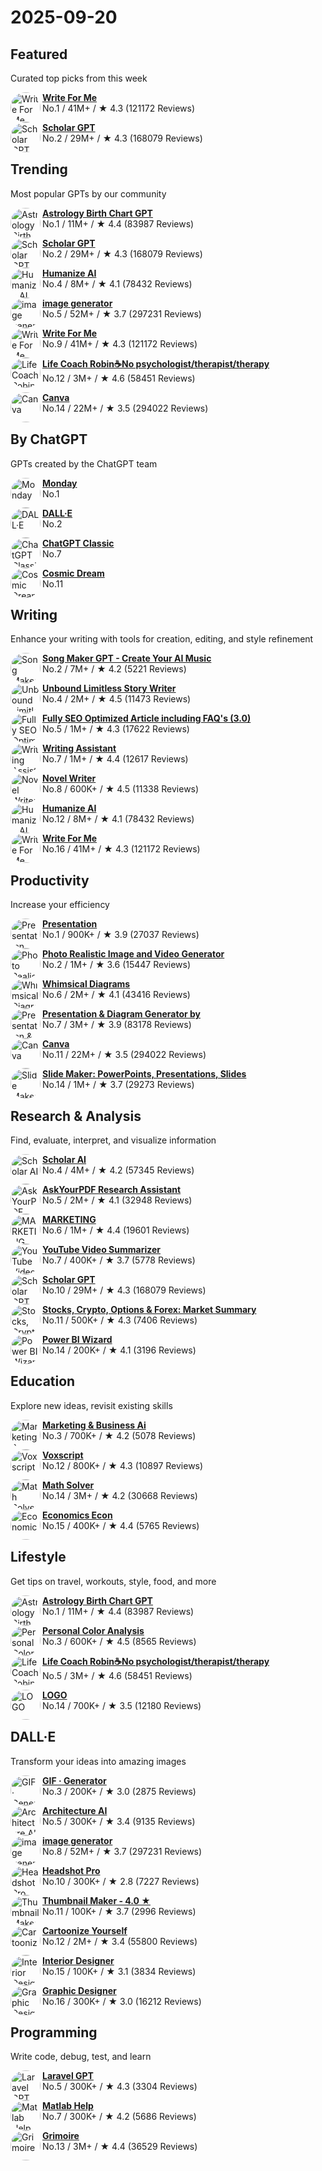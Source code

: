 # 2025-09-20

  
  ## Featured
  
  Curated top picks from this week
  
  
  [<img align="left" height="48px" width="48px" style="border-radius:50%" alt="Write For Me" src="https://api-1.gptshunter.com/api/v1/image/proxy?url=https%3A%2F%2Fchatgpt.com%2Fbackend-api%2Festuary%2Fcontent%3Fid%3Dfile-BPbqpuGGQwQcSDdg4AQqfc%26gizmo_id%3Dg-B3hgivKK9%26ts%3D488433%26p%3Dgpp%26cid%3D1%26sig%3D670f265b10e6c1dd4a0737bbdd51fa3ae2f6a971bf7979ad80d0de21a765af9c%26v%3D0"/>](https://chat.openai.com/g/g-B3hgivKK9-write-for-me)
  
  [**Write For Me**](https://chat.openai.com/g/g-B3hgivKK9-write-for-me) \
  No.1 / 41M+ / ★ 4.3 (121172 Reviews)
          

  [<img align="left" height="48px" width="48px" style="border-radius:50%" alt="Scholar GPT" src="https://api-1.gptshunter.com/api/v1/image/proxy?url=https%3A%2F%2Fchatgpt.com%2Fbackend-api%2Festuary%2Fcontent%3Fid%3Dfile-gk3ACPm7Tvy5DHe5aE9fqJ0W%26gizmo_id%3Dg-kZ0eYXlJe%26ts%3D488433%26p%3Dgpp%26cid%3D1%26sig%3Dad6809afa34e1f1bbad54dfbf8ea2f83abf97c98edf9f6ad274f2dc05bc6a28c%26v%3D0"/>](https://chat.openai.com/g/g-kZ0eYXlJe-scholar-gpt)
  
  [**Scholar GPT**](https://chat.openai.com/g/g-kZ0eYXlJe-scholar-gpt) \
  No.2 / 29M+ / ★ 4.3 (168079 Reviews)
          


  
  ## Trending
  
  Most popular GPTs by our community
  
  
  [<img align="left" height="48px" width="48px" style="border-radius:50%" alt="Astrology Birth Chart GPT" src="https://api-1.gptshunter.com/api/v1/image/proxy?url=https%3A%2F%2Fchatgpt.com%2Fbackend-api%2Festuary%2Fcontent%3Fid%3Dfile-OnurXUsvFsbNrxjaOpc5OpzH%26gizmo_id%3Dg-WxckXARTP%26ts%3D488433%26p%3Dgpp%26cid%3D1%26sig%3Deff60fc3994f622db9d758f1df3e3d02bbf702e5d95adf704f0704c589776bad%26v%3D0"/>](https://chat.openai.com/g/g-WxckXARTP-astrology-birth-chart-gpt)
  
  [**Astrology Birth Chart GPT**](https://chat.openai.com/g/g-WxckXARTP-astrology-birth-chart-gpt) \
  No.1 / 11M+ / ★ 4.4 (83987 Reviews)
          

  [<img align="left" height="48px" width="48px" style="border-radius:50%" alt="Scholar GPT" src="https://api-1.gptshunter.com/api/v1/image/proxy?url=https%3A%2F%2Fchatgpt.com%2Fbackend-api%2Festuary%2Fcontent%3Fid%3Dfile-gk3ACPm7Tvy5DHe5aE9fqJ0W%26gizmo_id%3Dg-kZ0eYXlJe%26ts%3D488433%26p%3Dgpp%26cid%3D1%26sig%3Dad6809afa34e1f1bbad54dfbf8ea2f83abf97c98edf9f6ad274f2dc05bc6a28c%26v%3D0"/>](https://chat.openai.com/g/g-kZ0eYXlJe-scholar-gpt)
  
  [**Scholar GPT**](https://chat.openai.com/g/g-kZ0eYXlJe-scholar-gpt) \
  No.2 / 29M+ / ★ 4.3 (168079 Reviews)
          


  [<img align="left" height="48px" width="48px" style="border-radius:50%" alt="Humanize AI" src="https://api-1.gptshunter.com/api/v1/image/proxy?url=https%3A%2F%2Fchatgpt.com%2Fbackend-api%2Festuary%2Fcontent%3Fid%3Dfile-G2dq0SJV4pOuJSWG4bM9v2XJ%26gizmo_id%3Dg-a6Fpz8NRb%26ts%3D488433%26p%3Dgpp%26cid%3D1%26sig%3D31c540757652c43d64e02ecd0f39a7df16ba95d7f12237dc5b4205f65054a95e%26v%3D0"/>](https://chat.openai.com/g/g-a6Fpz8NRb-humanize-ai)
  
  [**Humanize AI**](https://chat.openai.com/g/g-a6Fpz8NRb-humanize-ai) \
  No.4 / 8M+ / ★ 4.1 (78432 Reviews)
          

  [<img align="left" height="48px" width="48px" style="border-radius:50%" alt="image generator" src="https://api-1.gptshunter.com/api/v1/image/proxy?url=https%3A%2F%2Fchatgpt.com%2Fbackend-api%2Festuary%2Fcontent%3Fid%3Dfile-M1df4Ab7Ow6QCJ871tBUsi0x%26gizmo_id%3Dg-pmuQfob8d%26ts%3D488433%26p%3Dgpp%26cid%3D1%26sig%3Dcbf6b8a20c90a301dbb1dfb293f1c3ab7795f38c1ee06df3261e76159e93daf8%26v%3D0"/>](https://chat.openai.com/g/g-pmuQfob8d-image-generator)
  
  [**image generator**](https://chat.openai.com/g/g-pmuQfob8d-image-generator) \
  No.5 / 52M+ / ★ 3.7 (297231 Reviews)
          




  [<img align="left" height="48px" width="48px" style="border-radius:50%" alt="Write For Me" src="https://api-1.gptshunter.com/api/v1/image/proxy?url=https%3A%2F%2Fchatgpt.com%2Fbackend-api%2Festuary%2Fcontent%3Fid%3Dfile-BPbqpuGGQwQcSDdg4AQqfc%26gizmo_id%3Dg-B3hgivKK9%26ts%3D488433%26p%3Dgpp%26cid%3D1%26sig%3D670f265b10e6c1dd4a0737bbdd51fa3ae2f6a971bf7979ad80d0de21a765af9c%26v%3D0"/>](https://chat.openai.com/g/g-B3hgivKK9-write-for-me)
  
  [**Write For Me**](https://chat.openai.com/g/g-B3hgivKK9-write-for-me) \
  No.9 / 41M+ / ★ 4.3 (121172 Reviews)
          



  [<img align="left" height="48px" width="48px" style="border-radius:50%" alt="Life Coach Robin☕No psychologist/therapist/therapy" src="https://api-1.gptshunter.com/api/v1/image/proxy?url=https%3A%2F%2Fchatgpt.com%2Fbackend-api%2Festuary%2Fcontent%3Fid%3Dfile-HEQnjcCApk4svrGF9sFS3Q%26gizmo_id%3Dg-FGhasb1tZ%26ts%3D488433%26p%3Dgpp%26cid%3D1%26sig%3Dc5b5e99fda08cc579ced1f08c82864f429213dd1f09d4a3d2e95ddefd508bb1c%26v%3D0"/>](https://chat.openai.com/g/g-FGhasb1tZ-life-coach-robin-no-psychologist-therapist-therapy)
  
  [**Life Coach Robin☕No psychologist/therapist/therapy**](https://chat.openai.com/g/g-FGhasb1tZ-life-coach-robin-no-psychologist-therapist-therapy) \
  No.12 / 3M+ / ★ 4.6 (58451 Reviews)
          


  [<img align="left" height="48px" width="48px" style="border-radius:50%" alt="Canva" src="https://api-1.gptshunter.com/api/v1/image/proxy?url=https%3A%2F%2Fchatgpt.com%2Fbackend-api%2Festuary%2Fcontent%3Fid%3Dfile-6qPLxHx8u9lf2XszRtWG25RD%26gizmo_id%3Dg-alKfVrz9K%26ts%3D488433%26p%3Dgpp%26cid%3D1%26sig%3D5f8a78b7aa20a5167f8ca7ac9d94f8563051b8f3033de9372ae9da6e13b4ea5e%26v%3D0"/>](https://chat.openai.com/g/g-alKfVrz9K-canva)
  
  [**Canva**](https://chat.openai.com/g/g-alKfVrz9K-canva) \
  No.14 / 22M+ / ★ 3.5 (294022 Reviews)
          


  
  ## By ChatGPT
  
  GPTs created by the ChatGPT team
  
  
  [<img align="left" height="48px" width="48px" style="border-radius:50%" alt="Monday" src="https://api-1.gptshunter.com/api/v1/image/proxy?url=https%3A%2F%2Fchatgpt.com%2Fbackend-api%2Festuary%2Fcontent%3Fid%3Dfile-LccujLkYYBZxsg8qrhSKuS%26gizmo_id%3Dg-67edab2fc0f48191881a20ac98fedf6f%26ts%3D488433%26p%3Dgpp%26cid%3D1%26sig%3Db2e709bf36fa6a1d11a6399838a10d9d1934820a0d52c665fff92abe4b49f688%26v%3D0"/>](https://chat.openai.com/g/g-67edab2fc0f48191881a20ac98fedf6f-monday)
  
  [**Monday**](https://chat.openai.com/g/g-67edab2fc0f48191881a20ac98fedf6f-monday) \
  No.1     
          

  [<img align="left" height="48px" width="48px" style="border-radius:50%" alt="DALL·E" src="https://api-1.gptshunter.com/api/v1/image/proxy?url=https%3A%2F%2Fchatgpt.com%2Fbackend-api%2Festuary%2Fcontent%3Fid%3Dfile-SxYQO0Fq1ZkPagkFtg67DRVb%26gizmo_id%3Dg-2fkFE8rbu%26ts%3D488433%26p%3Dgpp%26cid%3D1%26sig%3D2357589a5ebe2c5d0f8bac660819708feebb13ea78d0c973f17f3d941e57006c%26v%3D0"/>](https://chat.openai.com/g/g-2fkFE8rbu-dall-e)
  
  [**DALL·E**](https://chat.openai.com/g/g-2fkFE8rbu-dall-e) \
  No.2     
          





  [<img align="left" height="48px" width="48px" style="border-radius:50%" alt="ChatGPT Classic" src="https://api-1.gptshunter.com/api/v1/image/proxy?url=https%3A%2F%2Fchatgpt.com%2Fbackend-api%2Festuary%2Fcontent%3Fid%3Dfile-i9IUxiJyRubSIOooY5XyfcmP%26gizmo_id%3Dg-YyyyMT9XH%26ts%3D488433%26p%3Dgpp%26cid%3D1%26sig%3D9c70c12cb1dcb3870e36e622e7e7dfecd5c8c78c5376a5074974b7d4205f4b6c%26v%3D0"/>](https://chat.openai.com/g/g-YyyyMT9XH-chatgpt-classic)
  
  [**ChatGPT Classic**](https://chat.openai.com/g/g-YyyyMT9XH-chatgpt-classic) \
  No.7     
          




  [<img align="left" height="48px" width="48px" style="border-radius:50%" alt="Cosmic Dream" src="https://api-1.gptshunter.com/api/v1/image/proxy?url=https%3A%2F%2Fchatgpt.com%2Fbackend-api%2Festuary%2Fcontent%3Fid%3Dfile-M12eDkWHmobmgj5mhcWkMMVI%26gizmo_id%3Dg-FdMHL1sNo%26ts%3D488433%26p%3Dgpp%26cid%3D1%26sig%3D07bf4a9e303d54656bd09472d5552612c078942899ddb0f0f79a9a2200431ab3%26v%3D0"/>](https://chat.openai.com/g/g-FdMHL1sNo-cosmic-dream)
  
  [**Cosmic Dream**](https://chat.openai.com/g/g-FdMHL1sNo-cosmic-dream) \
  No.11     
          





  
  ## Writing
  
  Enhance your writing with tools for creation, editing, and style refinement
  
  

  [<img align="left" height="48px" width="48px" style="border-radius:50%" alt="Song Maker GPT - Create Your AI Music" src="https://api-1.gptshunter.com/api/v1/image/proxy?url=https%3A%2F%2Fchatgpt.com%2Fbackend-api%2Festuary%2Fcontent%3Fid%3Dfile-GEVF8eBDiwsPbkkHYYi2Lw%26gizmo_id%3Dg-OfGbW4KuZ%26ts%3D488433%26p%3Dgpp%26cid%3D1%26sig%3Dd21ee3dba12727b60335e8d2f5677521c43acb7e3cb3f2f735293572ccd75e4c%26v%3D0"/>](https://chat.openai.com/g/g-OfGbW4KuZ-song-maker-gpt-create-your-ai-music)
  
  [**Song Maker GPT - Create Your AI Music**](https://chat.openai.com/g/g-OfGbW4KuZ-song-maker-gpt-create-your-ai-music) \
  No.2 / 7M+ / ★ 4.2 (5221 Reviews)
          


  [<img align="left" height="48px" width="48px" style="border-radius:50%" alt="Unbound Limitless Story Writer" src="https://api-1.gptshunter.com/api/v1/image/proxy?url=https%3A%2F%2Fchatgpt.com%2Fbackend-api%2Festuary%2Fcontent%3Fid%3Dfile-2tZbU4ZMYRFGLOAooqJ8sw1B%26gizmo_id%3Dg-Jqzg9kcR8%26ts%3D488433%26p%3Dgpp%26cid%3D1%26sig%3D1b7da64a6721d3e4300746db86e4202246478db04f84fd092d15186980644628%26v%3D0"/>](https://chat.openai.com/g/g-Jqzg9kcR8-unbound-limitless-story-writer)
  
  [**Unbound Limitless Story Writer**](https://chat.openai.com/g/g-Jqzg9kcR8-unbound-limitless-story-writer) \
  No.4 / 2M+ / ★ 4.5 (11473 Reviews)
          

  [<img align="left" height="48px" width="48px" style="border-radius:50%" alt="Fully SEO Optimized Article including FAQ's (3.0)" src="https://api-1.gptshunter.com/api/v1/image/proxy?url=https%3A%2F%2Fchatgpt.com%2Fbackend-api%2Festuary%2Fcontent%3Fid%3Dfile-9FJw9NckvXfmBgxuhJQBTok7%26gizmo_id%3Dg-ySbhcRtru%26ts%3D488433%26p%3Dgpp%26cid%3D1%26sig%3D029d7abf0676eca219aeac0e4981849bf125bdac41f307f4aed27677be554b35%26v%3D0"/>](https://chat.openai.com/g/g-ySbhcRtru-fully-seo-optimized-article-including-faq-s-3-0)
  
  [**Fully SEO Optimized Article including FAQ's (3.0)**](https://chat.openai.com/g/g-ySbhcRtru-fully-seo-optimized-article-including-faq-s-3-0) \
  No.5 / 1M+ / ★ 4.3 (17622 Reviews)
          


  [<img align="left" height="48px" width="48px" style="border-radius:50%" alt="Writing Assistant" src="https://api-1.gptshunter.com/api/v1/image/proxy?url=https%3A%2F%2Fchatgpt.com%2Fbackend-api%2Festuary%2Fcontent%3Fid%3Dfile-oYGDOwJXL72QDzYkc6Q1arTQ%26gizmo_id%3Dg-Z7GlWKlJx%26ts%3D488433%26p%3Dgpp%26cid%3D1%26sig%3D5163db7b75a3d8e98496f66835c229106c9d6e128b0f896bd466b19f1aa2ee2c%26v%3D0"/>](https://chat.openai.com/g/g-Z7GlWKlJx-writing-assistant)
  
  [**Writing Assistant**](https://chat.openai.com/g/g-Z7GlWKlJx-writing-assistant) \
  No.7 / 1M+ / ★ 4.4 (12617 Reviews)
          

  [<img align="left" height="48px" width="48px" style="border-radius:50%" alt="Novel Writer" src="https://api-1.gptshunter.com/api/v1/image/proxy?url=https%3A%2F%2Fchatgpt.com%2Fbackend-api%2Festuary%2Fcontent%3Fid%3Dfile-TZhvUJJFSIlnosRM7YizgoEJ%26gizmo_id%3Dg-JDunTEjFl%26ts%3D488433%26p%3Dgpp%26cid%3D1%26sig%3D009095f061140c185cde2cef23c93b8ef71052986c00c0e21859428d5aeaeffe%26v%3D0"/>](https://chat.openai.com/g/g-JDunTEjFl-novel-writer)
  
  [**Novel Writer**](https://chat.openai.com/g/g-JDunTEjFl-novel-writer) \
  No.8 / 600K+ / ★ 4.5 (11338 Reviews)
          




  [<img align="left" height="48px" width="48px" style="border-radius:50%" alt="Humanize AI" src="https://api-1.gptshunter.com/api/v1/image/proxy?url=https%3A%2F%2Fchatgpt.com%2Fbackend-api%2Festuary%2Fcontent%3Fid%3Dfile-G2dq0SJV4pOuJSWG4bM9v2XJ%26gizmo_id%3Dg-a6Fpz8NRb%26ts%3D488433%26p%3Dgpp%26cid%3D1%26sig%3D31c540757652c43d64e02ecd0f39a7df16ba95d7f12237dc5b4205f65054a95e%26v%3D0"/>](https://chat.openai.com/g/g-a6Fpz8NRb-humanize-ai)
  
  [**Humanize AI**](https://chat.openai.com/g/g-a6Fpz8NRb-humanize-ai) \
  No.12 / 8M+ / ★ 4.1 (78432 Reviews)
          




  [<img align="left" height="48px" width="48px" style="border-radius:50%" alt="Write For Me" src="https://api-1.gptshunter.com/api/v1/image/proxy?url=https%3A%2F%2Fchatgpt.com%2Fbackend-api%2Festuary%2Fcontent%3Fid%3Dfile-BPbqpuGGQwQcSDdg4AQqfc%26gizmo_id%3Dg-B3hgivKK9%26ts%3D488433%26p%3Dgpp%26cid%3D1%26sig%3D670f265b10e6c1dd4a0737bbdd51fa3ae2f6a971bf7979ad80d0de21a765af9c%26v%3D0"/>](https://chat.openai.com/g/g-B3hgivKK9-write-for-me)
  
  [**Write For Me**](https://chat.openai.com/g/g-B3hgivKK9-write-for-me) \
  No.16 / 41M+ / ★ 4.3 (121172 Reviews)
          
  
  ## Productivity
  
  Increase your efficiency
  
  
  [<img align="left" height="48px" width="48px" style="border-radius:50%" alt="Presentation" src="https://api-1.gptshunter.com/api/v1/image/proxy?url=https%3A%2F%2Fchatgpt.com%2Fbackend-api%2Festuary%2Fcontent%3Fid%3Dfile-Xu2BtSyQt4YVQBTfCzQV66%26gizmo_id%3Dg-67e3c5d494a4819181f8bab64ba35a57%26ts%3D488433%26p%3Dgpp%26cid%3D1%26sig%3Db719ca9929500b18960b40893574e2585324458d60d38f643f5685bcfef8f923%26v%3D0"/>](https://chat.openai.com/g/g-67e3c5d494a4819181f8bab64ba35a57-presentation)
  
  [**Presentation**](https://chat.openai.com/g/g-67e3c5d494a4819181f8bab64ba35a57-presentation) \
  No.1 / 900K+ / ★ 3.9 (27037 Reviews)
          

  [<img align="left" height="48px" width="48px" style="border-radius:50%" alt="Photo Realistic Image and Video Generator" src="https://api-1.gptshunter.com/api/v1/image/proxy?url=https%3A%2F%2Fchatgpt.com%2Fbackend-api%2Festuary%2Fcontent%3Fid%3Dfile-z67hqrxBUpqmBQXcrGoIMc3V%26gizmo_id%3Dg-KCgVk2Cjt%26ts%3D488433%26p%3Dgpp%26cid%3D1%26sig%3Deae6df2b0e8358f486f3065dc81f98c025b8119b5440af353eaa870932dd781d%26v%3D0"/>](https://chat.openai.com/g/g-KCgVk2Cjt-photo-realistic-image-and-video-generator)
  
  [**Photo Realistic Image and Video Generator**](https://chat.openai.com/g/g-KCgVk2Cjt-photo-realistic-image-and-video-generator) \
  No.2 / 1M+ / ★ 3.6 (15447 Reviews)
          




  [<img align="left" height="48px" width="48px" style="border-radius:50%" alt="Whimsical Diagrams" src="https://api-1.gptshunter.com/api/v1/image/proxy?url=https%3A%2F%2Fchatgpt.com%2Fbackend-api%2Festuary%2Fcontent%3Fid%3Dfile-JzREpGs5Msxd7RmW8q81Qf%26gizmo_id%3Dg-vI2kaiM9N%26ts%3D488433%26p%3Dgpp%26cid%3D1%26sig%3Dddd471eb389e337b9a97435de52ec454e035a7e6f3c2a1a30e9ab7c9d116c82b%26v%3D0"/>](https://chat.openai.com/g/g-vI2kaiM9N-whimsical-diagrams)
  
  [**Whimsical Diagrams**](https://chat.openai.com/g/g-vI2kaiM9N-whimsical-diagrams) \
  No.6 / 2M+ / ★ 4.1 (43416 Reviews)
          

  [<img align="left" height="48px" width="48px" style="border-radius:50%" alt="Presentation & Diagram Generator by <ShowMe>" src="https://api-1.gptshunter.com/api/v1/image/proxy?url=https%3A%2F%2Fchatgpt.com%2Fbackend-api%2Festuary%2Fcontent%3Fid%3Dfile-HfTXjaWktvwe6nVoNXRWe4%26gizmo_id%3Dg-5QhhdsfDj%26ts%3D488433%26p%3Dgpp%26cid%3D1%26sig%3D72c88d43a094428558b422b95b79dcdcf708fd0bb7172c995e6718139a3ae269%26v%3D0"/>](https://chat.openai.com/g/g-5QhhdsfDj-presentation-diagram-generator-by-showme)
  
  [**Presentation & Diagram Generator by <ShowMe>**](https://chat.openai.com/g/g-5QhhdsfDj-presentation-diagram-generator-by-showme) \
  No.7 / 3M+ / ★ 3.9 (83178 Reviews)
          




  [<img align="left" height="48px" width="48px" style="border-radius:50%" alt="Canva" src="https://api-1.gptshunter.com/api/v1/image/proxy?url=https%3A%2F%2Fchatgpt.com%2Fbackend-api%2Festuary%2Fcontent%3Fid%3Dfile-6qPLxHx8u9lf2XszRtWG25RD%26gizmo_id%3Dg-alKfVrz9K%26ts%3D488433%26p%3Dgpp%26cid%3D1%26sig%3D5f8a78b7aa20a5167f8ca7ac9d94f8563051b8f3033de9372ae9da6e13b4ea5e%26v%3D0"/>](https://chat.openai.com/g/g-alKfVrz9K-canva)
  
  [**Canva**](https://chat.openai.com/g/g-alKfVrz9K-canva) \
  No.11 / 22M+ / ★ 3.5 (294022 Reviews)
          



  [<img align="left" height="48px" width="48px" style="border-radius:50%" alt="Slide Maker: PowerPoints, Presentations, Slides" src="https://api-1.gptshunter.com/api/v1/image/proxy?url=https%3A%2F%2Fchatgpt.com%2Fbackend-api%2Festuary%2Fcontent%3Fid%3Dfile-7wucSlKrcCoipKRoTaxydYsv%26gizmo_id%3Dg-Vklr0BddT%26ts%3D488433%26p%3Dgpp%26cid%3D1%26sig%3Dd466b454de7fda27648154464c0ffd08c73bb88e42aa1cc16ffdd43d48c91d4e%26v%3D0"/>](https://chat.openai.com/g/g-Vklr0BddT-slide-maker-powerpoints-presentations-slides)
  
  [**Slide Maker: PowerPoints, Presentations, Slides**](https://chat.openai.com/g/g-Vklr0BddT-slide-maker-powerpoints-presentations-slides) \
  No.14 / 1M+ / ★ 3.7 (29273 Reviews)
          


  
  ## Research & Analysis
  
  Find, evaluate, interpret, and visualize information
  
  



  [<img align="left" height="48px" width="48px" style="border-radius:50%" alt="Scholar AI" src="https://api-1.gptshunter.com/api/v1/image/proxy?url=https%3A%2F%2Fchatgpt.com%2Fbackend-api%2Festuary%2Fcontent%3Fid%3Dfile-PPto6IuVRN3OQY2WC1gLEI9h%26gizmo_id%3Dg-L2HknCZTC%26ts%3D488433%26p%3Dgpp%26cid%3D1%26sig%3D3240d0b08bbb823514c166d17cf37b77f0f2f34ea7660013d586403551e9c85e%26v%3D0"/>](https://chat.openai.com/g/g-L2HknCZTC-scholar-ai)
  
  [**Scholar AI**](https://chat.openai.com/g/g-L2HknCZTC-scholar-ai) \
  No.4 / 4M+ / ★ 4.2 (57345 Reviews)
          

  [<img align="left" height="48px" width="48px" style="border-radius:50%" alt="AskYourPDF Research Assistant" src="https://api-1.gptshunter.com/api/v1/image/proxy?url=https%3A%2F%2Fchatgpt.com%2Fbackend-api%2Festuary%2Fcontent%3Fid%3Dfile-DA3Ydcqttrv1tYcjGUv9Nv3Q%26gizmo_id%3Dg-UfFxTDMxq%26ts%3D488433%26p%3Dgpp%26cid%3D1%26sig%3D0fa5d41070b0456fc50edad1705ffeab1f01524669913800d8fd4bfc115a06b2%26v%3D0"/>](https://chat.openai.com/g/g-UfFxTDMxq-askyourpdf-research-assistant)
  
  [**AskYourPDF Research Assistant**](https://chat.openai.com/g/g-UfFxTDMxq-askyourpdf-research-assistant) \
  No.5 / 2M+ / ★ 4.1 (32948 Reviews)
          

  [<img align="left" height="48px" width="48px" style="border-radius:50%" alt="MARKETING" src="https://api-1.gptshunter.com/api/v1/image/proxy?url=https%3A%2F%2Fchatgpt.com%2Fbackend-api%2Festuary%2Fcontent%3Fid%3Dfile-m4GlwY1VIc3ADwoMP9KlAZta%26gizmo_id%3Dg-DtjWjSDiv%26ts%3D488433%26p%3Dgpp%26cid%3D1%26sig%3D76564accbc03bf6536ccfede778f93b57d2bbb0ea5b597eb0d273e7a2cc159c4%26v%3D0"/>](https://chat.openai.com/g/g-DtjWjSDiv-marketing)
  
  [**MARKETING**](https://chat.openai.com/g/g-DtjWjSDiv-marketing) \
  No.6 / 1M+ / ★ 4.4 (19601 Reviews)
          

  [<img align="left" height="48px" width="48px" style="border-radius:50%" alt="YouTube Video Summarizer" src="https://api-1.gptshunter.com/api/v1/image/proxy?url=https%3A%2F%2Fchatgpt.com%2Fbackend-api%2Festuary%2Fcontent%3Fid%3Dfile-0y33cbt1eO70gd3ElCnWlp7L%26gizmo_id%3Dg-xYRkZh2Ba%26ts%3D488433%26p%3Dgpp%26cid%3D1%26sig%3Dd9e94b4497f8dbfd0c09eba1b6bc8199a49c684eddde7025adf2335d0b000b64%26v%3D0"/>](https://chat.openai.com/g/g-xYRkZh2Ba-youtube-video-summarizer)
  
  [**YouTube Video Summarizer**](https://chat.openai.com/g/g-xYRkZh2Ba-youtube-video-summarizer) \
  No.7 / 400K+ / ★ 3.7 (5778 Reviews)
          



  [<img align="left" height="48px" width="48px" style="border-radius:50%" alt="Scholar GPT" src="https://api-1.gptshunter.com/api/v1/image/proxy?url=https%3A%2F%2Fchatgpt.com%2Fbackend-api%2Festuary%2Fcontent%3Fid%3Dfile-gk3ACPm7Tvy5DHe5aE9fqJ0W%26gizmo_id%3Dg-kZ0eYXlJe%26ts%3D488433%26p%3Dgpp%26cid%3D1%26sig%3Dad6809afa34e1f1bbad54dfbf8ea2f83abf97c98edf9f6ad274f2dc05bc6a28c%26v%3D0"/>](https://chat.openai.com/g/g-kZ0eYXlJe-scholar-gpt)
  
  [**Scholar GPT**](https://chat.openai.com/g/g-kZ0eYXlJe-scholar-gpt) \
  No.10 / 29M+ / ★ 4.3 (168079 Reviews)
          

  [<img align="left" height="48px" width="48px" style="border-radius:50%" alt="Stocks, Crypto, Options & Forex: Market Summary" src="https://api-1.gptshunter.com/api/v1/image/proxy?url=https%3A%2F%2Fchatgpt.com%2Fbackend-api%2Festuary%2Fcontent%3Fid%3Dfile-S9B3WtZjpDiy4EGRJeqwcr%26gizmo_id%3Dg-5wVuKfpEt%26ts%3D488433%26p%3Dgpp%26cid%3D1%26sig%3D7c2c09979bbe13ee84af819bf06990b941bda9e2d760cc03428f5937c866b778%26v%3D0"/>](https://chat.openai.com/g/g-5wVuKfpEt-stocks-crypto-options-forex-market-summary)
  
  [**Stocks, Crypto, Options & Forex: Market Summary**](https://chat.openai.com/g/g-5wVuKfpEt-stocks-crypto-options-forex-market-summary) \
  No.11 / 500K+ / ★ 4.3 (7406 Reviews)
          



  [<img align="left" height="48px" width="48px" style="border-radius:50%" alt="Power BI Wizard" src="https://api-1.gptshunter.com/api/v1/image/proxy?url=https%3A%2F%2Fchatgpt.com%2Fbackend-api%2Festuary%2Fcontent%3Fid%3Dfile-FNI3xH0zV64W2jUy5HyNDHdw%26gizmo_id%3Dg-TiBidpICQ%26ts%3D488433%26p%3Dgpp%26cid%3D1%26sig%3D53244c8c1eda81c9ef12a306a9df34610e1c3193d8db84bc863a5bb8b74e2edc%26v%3D0"/>](https://chat.openai.com/g/g-TiBidpICQ-power-bi-wizard)
  
  [**Power BI Wizard**](https://chat.openai.com/g/g-TiBidpICQ-power-bi-wizard) \
  No.14 / 200K+ / ★ 4.1 (3196 Reviews)
          
  
  ## Education
  
  Explore new ideas, revisit existing skills
  
  


  [<img align="left" height="48px" width="48px" style="border-radius:50%" alt="Marketing & Business Ai" src="https://api-1.gptshunter.com/api/v1/image/proxy?url=https%3A%2F%2Fchatgpt.com%2Fbackend-api%2Festuary%2Fcontent%3Fid%3Dfile-YYWBysuWQbzWopa4eLmMyg%26gizmo_id%3Dg-Wud3tXQj3%26ts%3D488433%26p%3Dgpp%26cid%3D1%26sig%3Dc57718ac2e6b3374499eb08852d16fe2f079f3a9778d48d69ca939dcdf95a77d%26v%3D0"/>](https://chat.openai.com/g/g-Wud3tXQj3-marketing-business-ai)
  
  [**Marketing & Business Ai**](https://chat.openai.com/g/g-Wud3tXQj3-marketing-business-ai) \
  No.3 / 700K+ / ★ 4.2 (5078 Reviews)
          









  [<img align="left" height="48px" width="48px" style="border-radius:50%" alt="Voxscript" src="https://api-1.gptshunter.com/api/v1/image/proxy?url=https%3A%2F%2Fchatgpt.com%2Fbackend-api%2Festuary%2Fcontent%3Fid%3Dfile-ccghiJe5RWLLuLXhKPl3XugL%26gizmo_id%3Dg-g24EzkDta%26ts%3D488433%26p%3Dgpp%26cid%3D1%26sig%3D04c35fc1818bdc65d8ca804cb4c733e164b4db29ecfb7040131ea20cc3e9b76e%26v%3D0"/>](https://chat.openai.com/g/g-g24EzkDta-voxscript)
  
  [**Voxscript**](https://chat.openai.com/g/g-g24EzkDta-voxscript) \
  No.12 / 800K+ / ★ 4.3 (10897 Reviews)
          


  [<img align="left" height="48px" width="48px" style="border-radius:50%" alt="Math Solver" src="https://api-1.gptshunter.com/api/v1/image/proxy?url=https%3A%2F%2Fchatgpt.com%2Fbackend-api%2Festuary%2Fcontent%3Fid%3Dfile-tSZCMmjyqOBMHOnHPUxKQH8t%26gizmo_id%3Dg-9YeZz6m6k%26ts%3D488433%26p%3Dgpp%26cid%3D1%26sig%3D19803d431dc7798ad6d7ac59578a1b766a71bceec410bc9af1e7deeff14b23b5%26v%3D0"/>](https://chat.openai.com/g/g-9YeZz6m6k-math-solver)
  
  [**Math Solver**](https://chat.openai.com/g/g-9YeZz6m6k-math-solver) \
  No.14 / 3M+ / ★ 4.2 (30668 Reviews)
          

  [<img align="left" height="48px" width="48px" style="border-radius:50%" alt="Economics Econ" src="https://api-1.gptshunter.com/api/v1/image/proxy?url=https%3A%2F%2Fchatgpt.com%2Fbackend-api%2Festuary%2Fcontent%3Fid%3Dfile-2Q1lYExstKecdq9iwuSfKSvC%26gizmo_id%3Dg-xh1OJxj15%26ts%3D488433%26p%3Dgpp%26cid%3D1%26sig%3Dc7ac8f06bce0446d67a571d7854f94cdf14ab70ccb616c5fd84fa3ab4b4892b0%26v%3D0"/>](https://chat.openai.com/g/g-xh1OJxj15-economics-econ)
  
  [**Economics Econ**](https://chat.openai.com/g/g-xh1OJxj15-economics-econ) \
  No.15 / 400K+ / ★ 4.4 (5765 Reviews)
          

  
  ## Lifestyle
  
  Get tips on travel, workouts, style, food, and more
  
  
  [<img align="left" height="48px" width="48px" style="border-radius:50%" alt="Astrology Birth Chart GPT" src="https://api-1.gptshunter.com/api/v1/image/proxy?url=https%3A%2F%2Fchatgpt.com%2Fbackend-api%2Festuary%2Fcontent%3Fid%3Dfile-OnurXUsvFsbNrxjaOpc5OpzH%26gizmo_id%3Dg-WxckXARTP%26ts%3D488433%26p%3Dgpp%26cid%3D1%26sig%3Deff60fc3994f622db9d758f1df3e3d02bbf702e5d95adf704f0704c589776bad%26v%3D0"/>](https://chat.openai.com/g/g-WxckXARTP-astrology-birth-chart-gpt)
  
  [**Astrology Birth Chart GPT**](https://chat.openai.com/g/g-WxckXARTP-astrology-birth-chart-gpt) \
  No.1 / 11M+ / ★ 4.4 (83987 Reviews)
          


  [<img align="left" height="48px" width="48px" style="border-radius:50%" alt="Personal Color Analysis" src="https://api-1.gptshunter.com/api/v1/image/proxy?url=https%3A%2F%2Fchatgpt.com%2Fbackend-api%2Festuary%2Fcontent%3Fid%3Dfile-oyHQXVI87NFrj3PyI8LPsdsh%26gizmo_id%3Dg-35kDoPvW7%26ts%3D488433%26p%3Dgpp%26cid%3D1%26sig%3Dccddab2343840f15cea59077c38c3f303d0d8aa2317c8d1509e52223ae8d5327%26v%3D0"/>](https://chat.openai.com/g/g-35kDoPvW7-personal-color-analysis)
  
  [**Personal Color Analysis**](https://chat.openai.com/g/g-35kDoPvW7-personal-color-analysis) \
  No.3 / 600K+ / ★ 4.5 (8565 Reviews)
          


  [<img align="left" height="48px" width="48px" style="border-radius:50%" alt="Life Coach Robin☕No psychologist/therapist/therapy" src="https://api-1.gptshunter.com/api/v1/image/proxy?url=https%3A%2F%2Fchatgpt.com%2Fbackend-api%2Festuary%2Fcontent%3Fid%3Dfile-HEQnjcCApk4svrGF9sFS3Q%26gizmo_id%3Dg-FGhasb1tZ%26ts%3D488433%26p%3Dgpp%26cid%3D1%26sig%3Dc5b5e99fda08cc579ced1f08c82864f429213dd1f09d4a3d2e95ddefd508bb1c%26v%3D0"/>](https://chat.openai.com/g/g-FGhasb1tZ-life-coach-robin-no-psychologist-therapist-therapy)
  
  [**Life Coach Robin☕No psychologist/therapist/therapy**](https://chat.openai.com/g/g-FGhasb1tZ-life-coach-robin-no-psychologist-therapist-therapy) \
  No.5 / 3M+ / ★ 4.6 (58451 Reviews)
          









  [<img align="left" height="48px" width="48px" style="border-radius:50%" alt="LOGO" src="https://api-1.gptshunter.com/api/v1/image/proxy?url=https%3A%2F%2Fchatgpt.com%2Fbackend-api%2Festuary%2Fcontent%3Fid%3Dfile-0AJ24W0DAyuDmtpHxcmuJ8iI%26gizmo_id%3Dg-9i7ARxKhj%26ts%3D488433%26p%3Dgpp%26cid%3D1%26sig%3D4b818d05f58158f81e689b298b53fc933141cdcac81b60455257af51934fd273%26v%3D0"/>](https://chat.openai.com/g/g-9i7ARxKhj-logo)
  
  [**LOGO**](https://chat.openai.com/g/g-9i7ARxKhj-logo) \
  No.14 / 700K+ / ★ 3.5 (12180 Reviews)
          


  
  ## DALL·E
  
  Transform your ideas into amazing images
  
  


  [<img align="left" height="48px" width="48px" style="border-radius:50%" alt="GIF · Generator" src="https://api-1.gptshunter.com/api/v1/image/proxy?url=https%3A%2F%2Fchatgpt.com%2Fbackend-api%2Festuary%2Fcontent%3Fid%3Dfile-8gNZd8NaSml2H7vD8Xx6urEL%26gizmo_id%3Dg-45WfVCFcy%26ts%3D488433%26p%3Dgpp%26cid%3D1%26sig%3Df56d9d2b3839632305b4dea841d5f153998df088c960704ccf3054ad1773fe8e%26v%3D0"/>](https://chat.openai.com/g/g-45WfVCFcy-gif-generator)
  
  [**GIF · Generator**](https://chat.openai.com/g/g-45WfVCFcy-gif-generator) \
  No.3 / 200K+ / ★ 3.0 (2875 Reviews)
          


  [<img align="left" height="48px" width="48px" style="border-radius:50%" alt="Architecture AI" src="https://api-1.gptshunter.com/api/v1/image/proxy?url=https%3A%2F%2Fchatgpt.com%2Fbackend-api%2Festuary%2Fcontent%3Fid%3Dfile-laKmwJPd0q7rzr8zC64RxCBs%26gizmo_id%3Dg-40KJLGAgH%26ts%3D488433%26p%3Dgpp%26cid%3D1%26sig%3D9f1afcf2b43b20b58be359ac62b6f03f4c0da1e1c623227fe03ab3372639df56%26v%3D0"/>](https://chat.openai.com/g/g-40KJLGAgH-architecture-ai)
  
  [**Architecture AI**](https://chat.openai.com/g/g-40KJLGAgH-architecture-ai) \
  No.5 / 300K+ / ★ 3.4 (9135 Reviews)
          



  [<img align="left" height="48px" width="48px" style="border-radius:50%" alt="image generator" src="https://api-1.gptshunter.com/api/v1/image/proxy?url=https%3A%2F%2Fchatgpt.com%2Fbackend-api%2Festuary%2Fcontent%3Fid%3Dfile-M1df4Ab7Ow6QCJ871tBUsi0x%26gizmo_id%3Dg-pmuQfob8d%26ts%3D488433%26p%3Dgpp%26cid%3D1%26sig%3Dcbf6b8a20c90a301dbb1dfb293f1c3ab7795f38c1ee06df3261e76159e93daf8%26v%3D0"/>](https://chat.openai.com/g/g-pmuQfob8d-image-generator)
  
  [**image generator**](https://chat.openai.com/g/g-pmuQfob8d-image-generator) \
  No.8 / 52M+ / ★ 3.7 (297231 Reviews)
          


  [<img align="left" height="48px" width="48px" style="border-radius:50%" alt="Headshot Pro" src="https://api-1.gptshunter.com/api/v1/image/proxy?url=https%3A%2F%2Fchatgpt.com%2Fbackend-api%2Festuary%2Fcontent%3Fid%3Dfile-YEYOcT2f5fKbPHbuoQi82gu8%26gizmo_id%3Dg-yoiVlMv3g%26ts%3D488433%26p%3Dgpp%26cid%3D1%26sig%3Dbcbf2a0ae23e23902889b076370d9c68fcb442b8030488896cb0a33c5536cb1b%26v%3D0"/>](https://chat.openai.com/g/g-yoiVlMv3g-headshot-pro)
  
  [**Headshot Pro**](https://chat.openai.com/g/g-yoiVlMv3g-headshot-pro) \
  No.10 / 300K+ / ★ 2.8 (7227 Reviews)
          

  [<img align="left" height="48px" width="48px" style="border-radius:50%" alt="Thumbnail Maker - 4.0 ★" src="https://api-1.gptshunter.com/api/v1/image/proxy?url=https%3A%2F%2Fchatgpt.com%2Fbackend-api%2Festuary%2Fcontent%3Fid%3Dfile-0Ibk88qOi95k2hMrpeNu8NFT%26gizmo_id%3Dg-flgCdvoVQ%26ts%3D488433%26p%3Dgpp%26cid%3D1%26sig%3D1fc57d75d86417948e0d86015984d176d7c035e7a67018b30effecee51e644b5%26v%3D0"/>](https://chat.openai.com/g/g-flgCdvoVQ-thumbnail-maker-4-0)
  
  [**Thumbnail Maker - 4.0 ★**](https://chat.openai.com/g/g-flgCdvoVQ-thumbnail-maker-4-0) \
  No.11 / 100K+ / ★ 3.7 (2996 Reviews)
          

  [<img align="left" height="48px" width="48px" style="border-radius:50%" alt="Cartoonize Yourself" src="https://api-1.gptshunter.com/api/v1/image/proxy?url=https%3A%2F%2Fchatgpt.com%2Fbackend-api%2Festuary%2Fcontent%3Fid%3Dfile-bUZE1j8Ld1SJq9wEeJDfRGuM%26gizmo_id%3Dg-gFFsdkfMC%26ts%3D488433%26p%3Dgpp%26cid%3D1%26sig%3D40b5b0e08c00bacae8b5c40ebc84bc02dbd9c55fbf4aa260f2bcb259672fb110%26v%3D0"/>](https://chat.openai.com/g/g-gFFsdkfMC-cartoonize-yourself)
  
  [**Cartoonize Yourself**](https://chat.openai.com/g/g-gFFsdkfMC-cartoonize-yourself) \
  No.12 / 2M+ / ★ 3.4 (55800 Reviews)
          



  [<img align="left" height="48px" width="48px" style="border-radius:50%" alt="Interior Designer" src="https://api-1.gptshunter.com/api/v1/image/proxy?url=https%3A%2F%2Fchatgpt.com%2Fbackend-api%2Festuary%2Fcontent%3Fid%3Dfile-ZdQJbTJkabiWx6bb4g5mz9y4%26gizmo_id%3Dg-0n6gMPOX1%26ts%3D488433%26p%3Dgpp%26cid%3D1%26sig%3D53b6df228467dbc3f3deadb31bcce59255a0d18b3bebc435776c30a5d0ecce28%26v%3D0"/>](https://chat.openai.com/g/g-0n6gMPOX1-interior-designer)
  
  [**Interior Designer**](https://chat.openai.com/g/g-0n6gMPOX1-interior-designer) \
  No.15 / 100K+ / ★ 3.1 (3834 Reviews)
          

  [<img align="left" height="48px" width="48px" style="border-radius:50%" alt="Graphic Designer" src="https://api-1.gptshunter.com/api/v1/image/proxy?url=https%3A%2F%2Fchatgpt.com%2Fbackend-api%2Festuary%2Fcontent%3Fid%3Dfile-v2ubmHPB4eHJQZaUVesq6eTQ%26gizmo_id%3Dg-lPeUc0axE%26ts%3D488433%26p%3Dgpp%26cid%3D1%26sig%3D9b4954b88d8618f191f533773c3ab298fd00a493899dc509a9937e4f746c2054%26v%3D0"/>](https://chat.openai.com/g/g-lPeUc0axE-graphic-designer)
  
  [**Graphic Designer**](https://chat.openai.com/g/g-lPeUc0axE-graphic-designer) \
  No.16 / 300K+ / ★ 3.0 (16212 Reviews)
          
  
  ## Programming
  
  Write code, debug, test, and learn
  
  




  [<img align="left" height="48px" width="48px" style="border-radius:50%" alt="Laravel GPT" src="https://api-1.gptshunter.com/api/v1/image/proxy?url=https%3A%2F%2Fchatgpt.com%2Fbackend-api%2Festuary%2Fcontent%3Fid%3Dfile-JLnBUvrjRgTeW7AEVs18ZyXy%26gizmo_id%3Dg-XTOuIQ6Tz%26ts%3D488433%26p%3Dgpp%26cid%3D1%26sig%3D448a7920f06566417116285538d3b470690918830e03481c1724bbdda7ba5318%26v%3D0"/>](https://chat.openai.com/g/g-XTOuIQ6Tz-laravel-gpt)
  
  [**Laravel GPT**](https://chat.openai.com/g/g-XTOuIQ6Tz-laravel-gpt) \
  No.5 / 300K+ / ★ 4.3 (3304 Reviews)
          


  [<img align="left" height="48px" width="48px" style="border-radius:50%" alt="Matlab Help" src="https://api-1.gptshunter.com/api/v1/image/proxy?url=https%3A%2F%2Fchatgpt.com%2Fbackend-api%2Festuary%2Fcontent%3Fid%3Dfile-bTqGdkXs5ijuS36DNqC78ZWW%26gizmo_id%3Dg-w6u2v1z4A%26ts%3D488433%26p%3Dgpp%26cid%3D1%26sig%3D74eed26c8cf35a656539027b5ece74025f2e8591e1903df10930e0e75da992d4%26v%3D0"/>](https://chat.openai.com/g/g-w6u2v1z4A-matlab-help)
  
  [**Matlab Help**](https://chat.openai.com/g/g-w6u2v1z4A-matlab-help) \
  No.7 / 300K+ / ★ 4.2 (5686 Reviews)
          






  [<img align="left" height="48px" width="48px" style="border-radius:50%" alt="Grimoire" src="https://api-1.gptshunter.com/api/v1/image/proxy?url=https%3A%2F%2Fchatgpt.com%2Fbackend-api%2Festuary%2Fcontent%3Fid%3Dfile-0iw1nJRFDLfuXLJy3SHURMiE%26gizmo_id%3Dg-n7Rs0IK86%26ts%3D488433%26p%3Dgpp%26cid%3D1%26sig%3D3931ece146e8053a0d8feb6cf65f6a66b3b525db952717993a62c48e8b740105%26v%3D0"/>](https://chat.openai.com/g/g-n7Rs0IK86-grimoire)
  
  [**Grimoire**](https://chat.openai.com/g/g-n7Rs0IK86-grimoire) \
  No.13 / 3M+ / ★ 4.4 (36529 Reviews)
          
